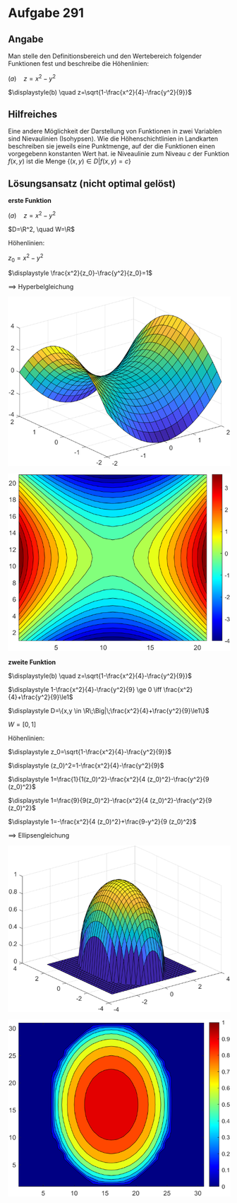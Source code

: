 # Aufgabe 291
## Angabe

Man stelle den Definitionsbereich und den Wertebereich folgender Funktionen fest 
und beschreibe die Höhenlinien:

$\displaystyle (a)\quad z=x^2-y^2$

$\displaystyle(b) \quad z=\sqrt{1-\frac{x^2}{4}-\frac{y^2}{9}}$

## Hilfreiches

Eine andere Möglichkeit der Darstellung von Funktionen in zwei Variablen sind Nievaulinien (Isohypsen). Wie die Höhenschichtlinien in Landkarten beschreiben sie jeweils eine Punktmenge, auf der die Funktionen einen vorgegebenn konstanten Wert hat. ie Niveaulinie zum Niveau $c$ der Funktion $f(x,y)$ ist die Menge $\{(x,y)\in D | f(x,y)=c\}$

## Lösungsansatz (nicht optimal gelöst)

**erste Funktion**

$\displaystyle (a)\quad z=x^2-y^2$

$D=\R^2, \quad W=\R$

Höhenlinien:

$z_0=x^2-y^2$

$\displaystyle \frac{x^2}{z_0}-\frac{y^2}{z_0}=1$

$\implies$ Hyperbelgleichung 

![a59e8fe1c3defb8e2f66b335af378860.png](./media/a59e8fe1c3defb8e2f66b335af378860.png)

![8d6fc7fcc8f52a8695d3e2612d41ea0b.png](./media/8d6fc7fcc8f52a8695d3e2612d41ea0b.png)


**zweite Funktion**

$\displaystyle(b) \quad z=\sqrt{1-\frac{x^2}{4}-\frac{y^2}{9}}$

$\displaystyle 1-\frac{x^2}{4}-\frac{y^2}{9} \ge 0 \iff \frac{x^2}{4}+\frac{y^2}{9}\le1$

$\displaystyle D=\{x,y \in \R\;\Big|\;\frac{x^2}{4}+\frac{y^2}{9}\le1\}$

$W=[0,1]$

Höhenlinien:

$\displaystyle z_0=\sqrt{1-\frac{x^2}{4}-\frac{y^2}{9}}$

$\displaystyle (z_0)^2=1-\frac{x^2}{4}-\frac{y^2}{9}$

$\displaystyle 1=\frac{1}{1(z_0)^2}-\frac{x^2}{4 (z_0)^2}-\frac{y^2}{9 (z_0)^2}$

$\displaystyle 1=\frac{9}{9(z_0)^2}-\frac{x^2}{4 (z_0)^2}-\frac{y^2}{9 (z_0)^2}$

$\displaystyle 1=-\frac{x^2}{4 (z_0)^2}+\frac{9-y^2}{9 (z_0)^2}$

$\implies$ Ellipsengleichung


![ff2fd1f74efd7b46b7ed788f72a5f2b3.png](./media/ff2fd1f74efd7b46b7ed788f72a5f2b3.png)

![8781051475db765180b9a9693cd96a28.png](./media/8781051475db765180b9a9693cd96a28.png)
